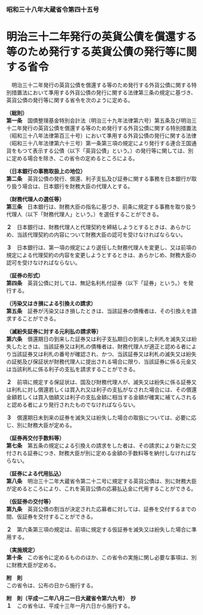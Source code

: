### 昭和三十八年大蔵省令第四十五号  
# 明治三十二年発行の英貨公債を償還する等のため発行する英貨公債の発行等に関する省令  
　明治三十二年発行の英貨公債を償還する等のため発行する外貨公債に関する特別措置法において準用する外貨公債の発行に関する法律第三条の規定に基づき、英貨公債の発行等に関する省令を次のように定める。  
  
**（総則）**  
**第一条**　国債整理基金特別会計法（明治三十九年法律第六号）第五条及び明治三十二年発行の英貨公債を償還する等のため発行する外貨公債に関する特別措置法（昭和三十八年法律第百三十号）において準用する外貨公債の発行に関する法律（昭和三十八年法律第六十三号）第一条第三項の規定により発行する連合王国通貨をもつて表示する公債（以下「英貨公債」という。）の発行等に関しては、別に定める場合を除き、この省令の定めるところによる。  
  
**（日本銀行の事務取扱上の地位）**  
**第二条**　英貨公債の発行、償還、利子支払及び証券に関する事務を日本銀行が取り扱う場合は、日本銀行を財務大臣の代理人とする。  
  
**（財務代理人の選任等）**  
**第三条**　日本銀行は、財務大臣の指名に基づき、前条に規定する事務を取り扱う代理人（以下「財務代理人」という。）を選任することができる。  
  
**２**　日本銀行は、財務代理人と代理契約を締結しようとするときは、あらかじめ、当該代理契約の内容について財務大臣の認可を受けなければならない。  
  
**３**　日本銀行は、第一項の規定により選任した財務代理人を変更し、又は前項の規定による代理契約の内容を変更しようとするときは、あらかじめ、財務大臣の認可を受けなければならない。  
  
**（証券の形式）**  
**第四条**　英貨公債に対しては、無記名利札付証券（以下「証券」という。）を発行する。  
  
**（汚染又はき損による引換えの請求）**  
**第五条**　証券が汚染又はき損したときは、当該証券の債権者は、その引換えを請求することができる。  
  
**（滅紛失証券に対する元利払の請求等）**  
**第六条**　償還期日の到来した証券又は利子支払期日の到来した利札を滅失又は紛失したときは、当該証券又は利札の債権者は、財務代理人が適正と認める者により当該証券又は利札の番号が確認され、かつ、当該証券又は利札の滅失又は紛失の証拠及び保証状が財務代理人に提出される場合に限り、当該証券に係る元金又は当該利札に係る利子の支払を請求することができる。  
  
**２**　前項に規定する保証状は、国及び財務代理人が、滅失又は紛失に係る証券又は利札に対し償還若しくは買入れ又は利子の支払がなされた場合には、その償還金額若しくは買入価額又は利子の支払金額に相当する金額が確実に補てんされると認める者により発行されたものでなければならない。  
  
**３**　償還期日未到来の証券を滅失又は紛失した場合の取扱については、必要に応じ、別に財務大臣が定める。  
  
**（証券再交付手数料等）**  
**第七条**　第五条の規定による引換えの請求をした者は、その請求により新たに交付される証券につき、財務大臣が別に定める金額の手数料等を納付しなければならない。  
  
**（証券による代用払込）**  
**第八条**　明治三十二年大蔵省令第二十二号に規定する英貨公債は、別に財務大臣が定めるところにより、これを英貨公債の応募払込金に代用することができる。  
  
**（仮証券の交付等）**  
**第九条**　英貨公債の割当が決定された応募者に対しては、証券を交付するまでの間、仮証券を交付することができる。  
  
**２**　第六条第三項の規定は、前項に規定する仮証券を滅失又は紛失した場合に準用する。  
  
**（実施規定）**  
**第十条**　この省令に定めるもののほか、この省令の実施に関し必要な事項は、別に財務大臣が定める。  
  
**附　則**  
この省令は、公布の日から施行する。  
  
**附　則（平成一二年八月二一日大蔵省令第六九号）　抄**  
**１**　この省令は、平成十三年一月六日から施行する。  
  
